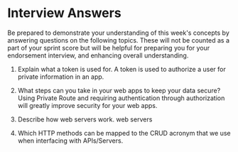 # Interview Answers
Be prepared to demonstrate your understanding of this week's concepts by answering questions on the following topics. These will not be counted as a part of your sprint score but will be helpful for preparing you for your endorsement interview, and enhancing overall understanding.


1. Explain what a token is used for.
A token is used to authorize a user for private information in an app.

2. What steps can you take in your web apps to keep your data secure?
Using Private Route and requiring authentication through authorization will greatly improve security for your web apps.

3. Describe how web servers work.
web servers

4. Which HTTP methods can be mapped to the CRUD acronym that we use when interfacing with APIs/Servers.